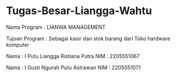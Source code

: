 # Tugas-Besar-Liangga-Wahtu

Nama Program   : LIANWA MANAGEMENT

Tujuan Program : Sebagai kasir dan stok barang dari Toko hardware komputer


Nama : I Putu Liangga Ristiana Putra
NIM  : 2205551067

Nama : I Gusti Ngurah Putu Astrawan
NIM  : 2205551071
